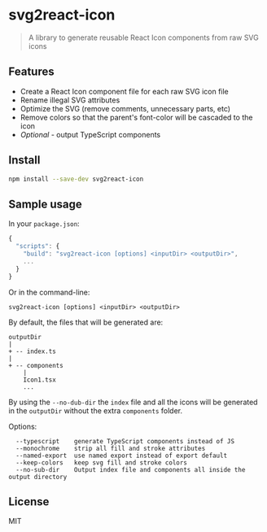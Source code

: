 # svg2react-icon


> A library to generate reusable React Icon components from raw SVG icons

## Features

* Create a React Icon component file for each raw SVG icon file
* Rename illegal SVG attributes
* Optimize the SVG (remove comments, unnecessary parts, etc)
* Remove colors so that the parent's font-color will be cascaded to the icon
* *Optional* - output TypeScript components

## Install

```bash
npm install --save-dev svg2react-icon
```

## Sample usage

In your `package.json`:

```js
{
  "scripts": {
    "build": "svg2react-icon [options] <inputDir> <outputDir>",
    ...
  }
}
```

Or in the command-line:

```console
svg2react-icon [options] <inputDir> <outputDir>
```

By default, the files that will be generated are:

```
outputDir
|
+ -- index.ts
|
+ -- components
    |
    Icon1.tsx
    ... 
```

By using the `--no-dub-dir` the `index` file and all the icons will be 
generated in the `outputDir` without the extra `components` folder. 

Options:
```console
  --typescript    generate TypeScript components instead of JS
  --monochrome    strip all fill and stroke attributes
  --named-export  use named export instead of export default
  --keep-colors   keep svg fill and stroke colors
  --no-sub-dir    Output index file and components all inside the output directory
```

## License

MIT
